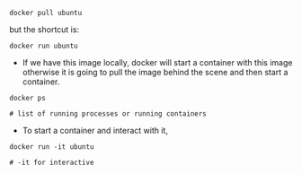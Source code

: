 ```shell
docker pull ubuntu
```

but the shortcut is:

```shell
docker run ubuntu
```

- If we have this image locally, docker  will start a container with this image otherwise it is going to pull the image behind the scene and then start a container.

```shell
docker ps

# list of running processes or running containers
```

- To start a container and interact with it, 

```shell
docker run -it ubuntu

# -it for interactive
```

